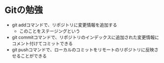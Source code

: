 # Gitの勉強
- git addコマンドで、リポジトリに変更情報を追加する
	- このことをステージングという
- git commitコマンドで、リポジトリのインデックスに追加された変更情報にコメント付けてコミットできる
- git pushコマンドで、ローカルのコミットをリモートのリポジトリに反映させることができる

